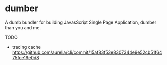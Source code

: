 # dumber

A dumb bundler for building JavasScript Single Page Application, dumber than you and me.

TODO
* tracing cache https://github.com/aurelia/cli/commit/15af83f53e8307344e9e52cb51f6475fce19e0d8
